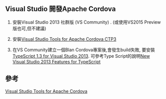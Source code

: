 Visual Studio 開發Apache Cordova
------

1. 安裝Visual Studio 2013 社群版 (VS Community) . (或使用VS2015 Preview版也可,但不建議)

2. 安裝[Visual Studio Tools for Apache Cordova CTP3](http://blogs.msdn.com/b/visualstudio/archive/2014/11/13/tools-for-apache-cordova-update-ios-debugging-amp-windows-8-1-support.aspx)

3. 在VS Community建立一個Blan Cordova專案後,會發生build失敗, 要安裝[TypeScript 1.3 for Visual Studio 2013](https://visualstudiogallery.msdn.microsoft.com/955e0262-0858-40c9-ab5a-1acc680e9bfd). 可參考Type Script的說明[New Visual Studio 2013 Features for TypeScript](http://blogs.msdn.com/b/typescript/archive/2013/08/23/new-visual-studio-2013-features-for-typescript.aspx)

## 參考

[Visual Studio Tools for Apache Cordova](http://www.visualstudio.com/en-us/explore/cordova-vs.aspx)
